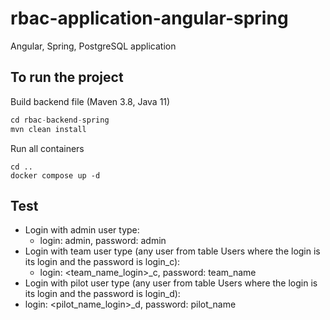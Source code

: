 # rbac-application-angular-spring
Angular, Spring, PostgreSQL application

## To run the project
Build backend file (Maven 3.8, Java 11)
```java
cd rbac-backend-spring
mvn clean install
```

Run all containers
```
cd ..
docker compose up -d
``` 

## Test
- Login with admin user type:
  - login: admin, password: admin
- Login with team user type (any user from table Users where the login is its login and the password is login_c):
  - login: <team_name_login>_c, password: team_name
- Login with pilot user type (any user from table Users where the login is its login and the password is login_d):
 - login: <pilot_name_login>_d, password: pilot_name
